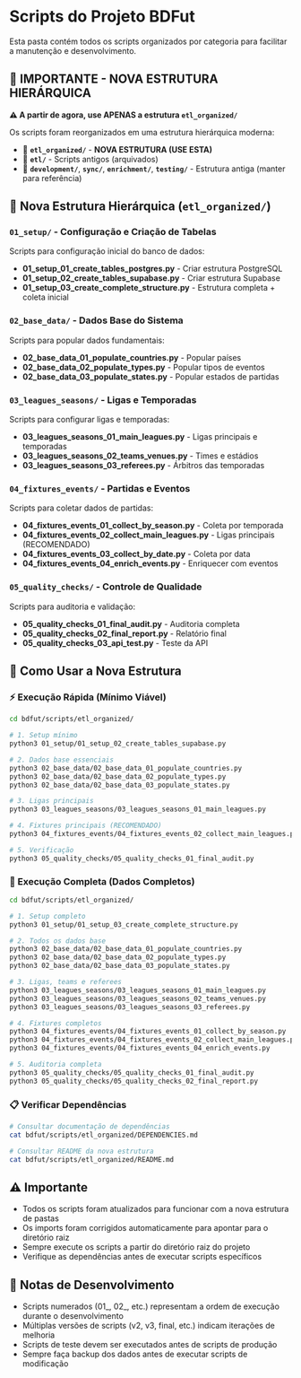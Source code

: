 # Scripts do Projeto BDFut

Esta pasta contém todos os scripts organizados por categoria para facilitar a manutenção e desenvolvimento.

## 🚨 **IMPORTANTE - NOVA ESTRUTURA HIERÁRQUICA**

**⚠️ A partir de agora, use APENAS a estrutura `etl_organized/`**

Os scripts foram reorganizados em uma estrutura hierárquica moderna:
- 📁 **`etl_organized/`** - **NOVA ESTRUTURA (USE ESTA)**
- 📁 **`etl/`** - Scripts antigos (arquivados)
- 📁 **`development/`**, **`sync/`**, **`enrichment/`**, **`testing/`** - Estrutura antiga (manter para referência)

## 📁 Nova Estrutura Hierárquica (`etl_organized/`)

### `01_setup/` - Configuração e Criação de Tabelas
Scripts para configuração inicial do banco de dados:
- **01_setup_01_create_tables_postgres.py** - Criar estrutura PostgreSQL
- **01_setup_02_create_tables_supabase.py** - Criar estrutura Supabase
- **01_setup_03_create_complete_structure.py** - Estrutura completa + coleta inicial

### `02_base_data/` - Dados Base do Sistema
Scripts para popular dados fundamentais:
- **02_base_data_01_populate_countries.py** - Popular países
- **02_base_data_02_populate_types.py** - Popular tipos de eventos
- **02_base_data_03_populate_states.py** - Popular estados de partidas

### `03_leagues_seasons/` - Ligas e Temporadas
Scripts para configurar ligas e temporadas:
- **03_leagues_seasons_01_main_leagues.py** - Ligas principais e temporadas
- **03_leagues_seasons_02_teams_venues.py** - Times e estádios
- **03_leagues_seasons_03_referees.py** - Árbitros das temporadas

### `04_fixtures_events/` - Partidas e Eventos
Scripts para coletar dados de partidas:
- **04_fixtures_events_01_collect_by_season.py** - Coleta por temporada
- **04_fixtures_events_02_collect_main_leagues.py** - Ligas principais (RECOMENDADO)
- **04_fixtures_events_03_collect_by_date.py** - Coleta por data
- **04_fixtures_events_04_enrich_events.py** - Enriquecer com eventos

### `05_quality_checks/` - Controle de Qualidade
Scripts para auditoria e validação:
- **05_quality_checks_01_final_audit.py** - Auditoria completa
- **05_quality_checks_02_final_report.py** - Relatório final
- **05_quality_checks_03_api_test.py** - Teste da API

## 🚀 Como Usar a Nova Estrutura

### ⚡ Execução Rápida (Mínimo Viável)
```bash
cd bdfut/scripts/etl_organized/

# 1. Setup mínimo
python3 01_setup/01_setup_02_create_tables_supabase.py

# 2. Dados base essenciais
python3 02_base_data/02_base_data_01_populate_countries.py
python3 02_base_data/02_base_data_02_populate_types.py
python3 02_base_data/02_base_data_03_populate_states.py

# 3. Ligas principais
python3 03_leagues_seasons/03_leagues_seasons_01_main_leagues.py

# 4. Fixtures principais (RECOMENDADO)
python3 04_fixtures_events/04_fixtures_events_02_collect_main_leagues.py

# 5. Verificação
python3 05_quality_checks/05_quality_checks_01_final_audit.py
```

### 🔧 Execução Completa (Dados Completos)
```bash
cd bdfut/scripts/etl_organized/

# 1. Setup completo
python3 01_setup/01_setup_03_create_complete_structure.py

# 2. Todos os dados base
python3 02_base_data/02_base_data_01_populate_countries.py
python3 02_base_data/02_base_data_02_populate_types.py
python3 02_base_data/02_base_data_03_populate_states.py

# 3. Ligas, teams e referees
python3 03_leagues_seasons/03_leagues_seasons_01_main_leagues.py
python3 03_leagues_seasons/03_leagues_seasons_02_teams_venues.py
python3 03_leagues_seasons/03_leagues_seasons_03_referees.py

# 4. Fixtures completos
python3 04_fixtures_events/04_fixtures_events_01_collect_by_season.py
python3 04_fixtures_events/04_fixtures_events_02_collect_main_leagues.py
python3 04_fixtures_events/04_fixtures_events_04_enrich_events.py

# 5. Auditoria completa
python3 05_quality_checks/05_quality_checks_01_final_audit.py
python3 05_quality_checks/05_quality_checks_02_final_report.py
```

### 📋 Verificar Dependências
```bash
# Consultar documentação de dependências
cat bdfut/scripts/etl_organized/DEPENDENCIES.md

# Consultar README da nova estrutura
cat bdfut/scripts/etl_organized/README.md
```

## ⚠️ Importante

- Todos os scripts foram atualizados para funcionar com a nova estrutura de pastas
- Os imports foram corrigidos automaticamente para apontar para o diretório raiz
- Sempre execute os scripts a partir do diretório raiz do projeto
- Verifique as dependências antes de executar scripts específicos

## 📝 Notas de Desenvolvimento

- Scripts numerados (01_, 02_, etc.) representam a ordem de execução durante o desenvolvimento
- Múltiplas versões de scripts (v2, v3, final, etc.) indicam iterações de melhoria
- Scripts de teste devem ser executados antes de scripts de produção
- Sempre faça backup dos dados antes de executar scripts de modificação
